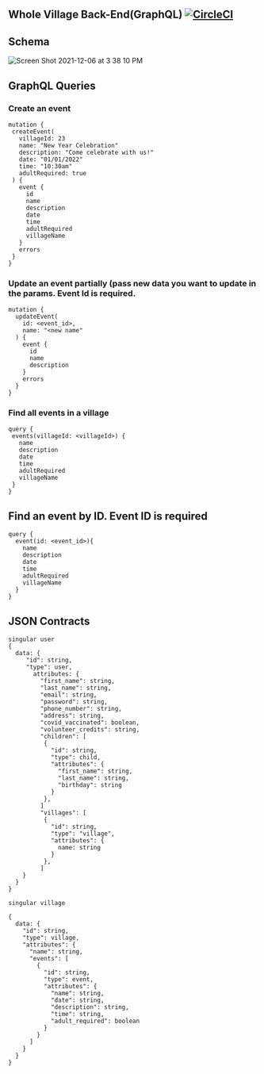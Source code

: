 ## Whole Village Back-End(GraphQL)    [![CircleCI](https://circleci.com/gh/Whole-Village/back_end/tree/main.svg?style=shield)](https://circleci.com/gh/Whole-Village/back_end/tree/main)

## Schema 

![Screen Shot 2021-12-06 at 3 38 10 PM](https://user-images.githubusercontent.com/75844153/144918858-dcb64929-7f83-4022-b247-edcaf25240f3.png)


## GraphQL Queries

### Create an event

 ```
 mutation {
  createEvent( 
    villageId: 23
    name: "New Year Celebration"
    description: "Come celebrate with us!"
    date: "01/01/2022"
    time: "10:30am"
    adultRequired: true
  ) {
    event {
      id
      name
      description
      date
      time
      adultRequired
      villageName
    }
    errors
  }
}
```

### Update an event partially (pass new data you want to update in the params.  Event Id is required.

 ```
 mutation {
   updateEvent(
     id: <event_id>,
     name: "<new name"
   ) {
     event {
       id
       name
       description
     }
     errors
   }
 }

 ```

### Find all events in a village

 ```
 query {
  events(villageId: <villageId>) {
    name
    description
    date
    time
    adultRequired
    villageName
  }
}
```

## Find an event by ID.  Event ID is required

```
query {
  event(id: <event_id>){
    name
    description
    date
    time
    adultRequired
    villageName
  }
}
```

## JSON Contracts

```
singular user
{
  data: {
     "id": string,
     "type": user,
       attributes: {
         "first_name": string,
         "last_name": string,
         "email": string,
         "password": string,
         "phone_number": string,
         "address": string,
         "covid_vaccinated": boolean,
         "volunteer_credits": string, 
         "children": [
          {
            "id": string,
            "type": child,
            "attributes": {
              "first_name": string,
              "last_name": string,
              "birthday": string
            }
          },
         ]
         "villages": [
          {
            "id": string,
            "type": "village",
            "attributes": {
              name: string
            }
          },
         ]
    }
  }
}

singular village

{
  data: {
    "id": string,
    "type": village,
    "attributes": {
      "name": string,
      "events": [
        {
          "id": string,
          "type": event,
          "attributes": {
            "name": string,
            "date": string,
            "description": string,
            "time": string,
            "adult_required": boolean 
          }
        }
      ]    
    }    
  }
}
```
